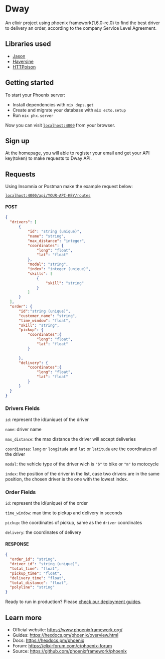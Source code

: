 # Dway

An elixir project using phoenix framework(1.6.0-rc.0) to find the best driver to delivery an order, according to the company Service Level Agreement.

## Libraries used

* [Jason](https://github.com/michalmuskala/jason)
* [Haversine](https://github.com/pkinney/distance)
* [HTTPoison](https://github.com/edgurgel/httpoison)


## Getting started

To start your Phoenix server:
  * Install dependencies with `mix deps.get`
  * Create and migrate your database with `mix ecto.setup`
  * Run `mix phx.server`

Now you can visit [`localhost:4000`](http://localhost:4000) from your browser.

  ## Sign up

At the homepage, you will able to register your email and get your API key(token) to make requests to Dway API.

 ## Requests

Using Insomnia or Postman make the example request below:

  [`localhost:4000/api/YOUR-API-KEY/routes`](http://localhost:4000/YOUR-API-KEY/routes)

  #### POST

  ```JSON
  {
    "drivers": [
        {
            "id": "string (unique)",
            "name": "string",
            "max_distance": "integer",
            "coordinates": {
                "long": "float",
                "lat": "float"
            },
            "modal": "string",
            "index": "integer (unique)",
            "skills": [
                {
                    "skill": "string"
                }
            ]
        }
    ],
    "order": {
        "id":"string (unique)",
        "customer_name": "string",
        "time_window": "float",
        "skill": "string",
        "pickup": {
            "coordinates":{
                "long": "float",
                "lat": "float"
            }
            
        },
        "delivery": {
            "coordinates":{
                "long": "float",
                "lat": "float"
            }
        }
    }
}
```

  ### Drivers Fields

`id`: represent the id(unique) of the driver

`name`: driver name

`max_distance`: the max distance the driver will accept deliveries

`coordinates`: `long` or `longitude` and `lat` or `latitude` are the coordinates of the driver

`modal`: the vehicle type of the driver wich is `"b"` to bike or `"m"` to motocycle

`index`: the position of the driver in the list, case two drivers are in the same position, the chosen driver is the one with the lowest index.

  ### Order Fields

`id`: represent the id(unique) of the order

`time_window`: max time to pickup and delivery in seconds

`pickup`: the coordinates of pickup, same as the `driver` coordinates

`delivery`: the coordinates of delivery

  #### RESPONSE

  ```JSON
  {
    "order_id": "string",
    "driver_id": "string (unique)",
    "total_time": "float",
    "pickup_time": "float",
    "delivery_time": "float",
    "total_distance": "float",
    "polyline": "string"
  }
```

Ready to run in production? Please [check our deployment guides](https://hexdocs.pm/phoenix/deployment.html).

## Learn more

  * Official website: https://www.phoenixframework.org/
  * Guides: https://hexdocs.pm/phoenix/overview.html
  * Docs: https://hexdocs.pm/phoenix
  * Forum: https://elixirforum.com/c/phoenix-forum
  * Source: https://github.com/phoenixframework/phoenix
